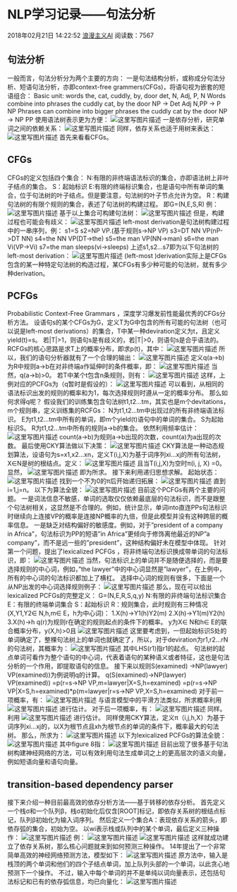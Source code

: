 # NLP学习记录——句法分析

2018年02月21日 14:22:52 [浪漫主义AI](https://me.csdn.net/qq_37171771) 阅读数：7567



## 句法分析

一般而言，句法分析分为两个主要的方向： 
一是句法结构分析，或称成分句法分析、短语句法分析，亦即context-free grammers(CFGs)，将语句视为嵌套的短语组合： 
Basic unit: words 
the, cat, cuddly, by, door 
det, N, Adj, P, N 
Words combine into phrases 
the cuddly cat, by the door 
NP -> Det Adj N,PP -> P NP 
Phrases can combine into bigger phrases 
the cuddly cat by the door 
NP -> NP PP 
使用语法树表示更为方便： 
![这里写图片描述](https://img-blog.csdn.net/20180219143259794?watermark/2/text/aHR0cDovL2Jsb2cuY3Nkbi5uZXQvcXFfMzcxNzE3NzE=/font/5a6L5L2T/fontsize/400/fill/I0JBQkFCMA==/dissolve/70/gravity/SouthEast) 
一是依存分析，研究单词之间的依赖关系： 
![这里写图片描述](https://img-blog.csdn.net/20180219143434261?watermark/2/text/aHR0cDovL2Jsb2cuY3Nkbi5uZXQvcXFfMzcxNzE3NzE=/font/5a6L5L2T/fontsize/400/fill/I0JBQkFCMA==/dissolve/70/gravity/SouthEast)
同样，依存关系也适于用树来表达： 
![这里写图片描述](https://img-blog.csdn.net/20180219144121895?watermark/2/text/aHR0cDovL2Jsb2cuY3Nkbi5uZXQvcXFfMzcxNzE3NzE=/font/5a6L5L2T/fontsize/400/fill/I0JBQkFCMA==/dissolve/70/gravity/SouthEast) 
首先来看看CFGs。

## CFGs

CFGs的定义包括四个集合： 
N:有限的非终端语法标识的集合，亦即语法树上非叶子结点的集合。 
S：起始标识 
E:有限的终端标识集合，也是语句中所有单词的集合，位于句法树的叶子结点。但是要注意，句法树的叶子节点允许为空。 
R：构建句法树的有限个规则的集合，表述了句法树的构建过程。 
即G=(N,E,S,R) 
例： 
![这里写图片描述](https://img-blog.csdn.net/20180219150926293?watermark/2/text/aHR0cDovL2Jsb2cuY3Nkbi5uZXQvcXFfMzcxNzE3NzE=/font/5a6L5L2T/fontsize/400/fill/I0JBQkFCMA==/dissolve/70/gravity/SouthEast) 
基于以上集合可构建句法树： 
![这里写图片描述](https://img-blog.csdn.net/20180219151310481?watermark/2/text/aHR0cDovL2Jsb2cuY3Nkbi5uZXQvcXFfMzcxNzE3NzE=/font/5a6L5L2T/fontsize/400/fill/I0JBQkFCMA==/dissolve/70/gravity/SouthEast) 
但是，构建过程也可能会有歧义： 
![这里写图片描述](https://img-blog.csdn.net/20180219151413230?watermark/2/text/aHR0cDovL2Jsb2cuY3Nkbi5uZXQvcXFfMzcxNzE3NzE=/font/5a6L5L2T/fontsize/400/fill/I0JBQkFCMA==/dissolve/70/gravity/SouthEast) 
left-most derivation是句法树构建过程中的一串序列，例： 
s1=S 
s2=NP VP.(基于规则s->NP VP) 
s3=DT NN VP(nP->DT NN) 
s4=the NN VP(DT->the) 
s5=the man VP(NN->man) 
s6=the man Vi(VP->Vi) 
s7=the man sleeps(vi->sleeps) 
上述s1,s2…s7即为以下句法树的left-most derivation： 
![这里写图片描述](https://img-blog.csdn.net/20180219184605743?watermark/2/text/aHR0cDovL2Jsb2cuY3Nkbi5uZXQvcXFfMzcxNzE3NzE=/font/5a6L5L2T/fontsize/400/fill/I0JBQkFCMA==/dissolve/70/gravity/SouthEast) 
(left-most )derivation实际上是CFGs包含的某一种特定句法树的构造过程，某CFGs有多少种可能的句法树，就有多少种derivation。

## PCFGs

Probabilistic Context-Free Grammars ，深度学习爆发前性能最优秀的CFGs分析方法。 
设语句s的某个CFGs为G，定义T为G中包含的所有可能的句法树（也可以说是left-most derivations）的集合，T中某一种deviration定义为t，且定义yield(t)=s。 
若|T|>1，则语句s是有歧义的，若|T|>0，则语句s是合乎语法的。 
RCFGs的核心思路是求T上的概率分布，即求p(t)，其中： 
![这里写图片描述](https://img-blog.csdn.net/20180219222026736?watermark/2/text/aHR0cDovL2Jsb2cuY3Nkbi5uZXQvcXFfMzcxNzE3NzE=/font/5a6L5L2T/fontsize/400/fill/I0JBQkFCMA==/dissolve/70/gravity/SouthEast) 
所以，我们的语句分析器就有了一个合理的输出： 
![这里写图片描述](https://img-blog.csdn.net/20180219222523906?watermark/2/text/aHR0cDovL2Jsb2cuY3Nkbi5uZXQvcXFfMzcxNzE3NzE=/font/5a6L5L2T/fontsize/400/fill/I0JBQkFCMA==/dissolve/70/gravity/SouthEast) 
定义q(a->b)为R中规则a->b在对非终端a作延伸时的条件概率，即： 
![这里写图片描述](https://img-blog.csdn.net/20180219222957938?watermark/2/text/aHR0cDovL2Jsb2cuY3Nkbi5uZXQvcXFfMzcxNzE3NzE=/font/5a6L5L2T/fontsize/400/fill/I0JBQkFCMA==/dissolve/70/gravity/SouthEast) 
当然，q(a->b)>0。 
若T中某个t包含n条规则，则有： 
![这里写图片描述](https://img-blog.csdn.net/20180219223147045?watermark/2/text/aHR0cDovL2Jsb2cuY3Nkbi5uZXQvcXFfMzcxNzE3NzE=/font/5a6L5L2T/fontsize/400/fill/I0JBQkFCMA==/dissolve/70/gravity/SouthEast) 
这样，上例对应的PCFGs为（q暂时是假设的）： 
![这里写图片描述](https://img-blog.csdn.net/20180219223958248?watermark/2/text/aHR0cDovL2Jsb2cuY3Nkbi5uZXQvcXFfMzcxNzE3NzE=/font/5a6L5L2T/fontsize/400/fill/I0JBQkFCMA==/dissolve/70/gravity/SouthEast) 
可以看到，从相同的语法标识出发的规则的概率和为1，每次选择规则时遵从一定的概率分布。 
那么如何求得q呢？ 
假设我们的训练集包含句法树t1,t2…tm，其实也是m个devitations，m个规则串，定义训练集的RCFGs： 
N为t1,t2…tm中出现过的所有非终端语法标识。 
E为t1,t2…tm中所有的单词，即m个yield(t)语句中的单词的集合。 
S为起始标识S。 
R为t1,t2…tm中所有的规则a->b的集合。 
依然利用频率估计： 
![这里写图片描述](https://img-blog.csdn.net/20180219225507919?watermark/2/text/aHR0cDovL2Jsb2cuY3Nkbi5uZXQvcXFfMzcxNzE3NzE=/font/5a6L5L2T/fontsize/400/fill/I0JBQkFCMA==/dissolve/70/gravity/SouthEast) 
count(a->b)为规则a->b出现的次数，count(a)为a出现的次数。 
最后使用CKY算法做以下决策： 
![这里写图片描述](https://img-blog.csdn.net/20180219225827545?watermark/2/text/aHR0cDovL2Jsb2cuY3Nkbi5uZXQvcXFfMzcxNzE3NzE=/font/5a6L5L2T/fontsize/400/fill/I0JBQkFCMA==/dissolve/70/gravity/SouthEast) 
CKY算法是一种动态规划算法，设语句为s=x1,x2…xn，定义T(i,j,X)为基于词序列xi…xj的所有句法树，X∈N是树的根结点。定义： 
![这里写图片描述](https://img-blog.csdn.net/20180220225408272?watermark/2/text/aHR0cDovL2Jsb2cuY3Nkbi5uZXQvcXFfMzcxNzE3NzE=/font/5a6L5L2T/fontsize/400/fill/I0JBQkFCMA==/dissolve/70) 
且当T(i,j,X)为空时π(i, j, X) =0。 
显然， 
![这里写图片描述](https://img-blog.csdn.net/20180220225528662?watermark/2/text/aHR0cDovL2Jsb2cuY3Nkbi5uZXQvcXFfMzcxNzE3NzE=/font/5a6L5L2T/fontsize/400/fill/I0JBQkFCMA==/dissolve/70) 
即为所求。 
接下来利用递归思想求解。 
起始状态： 
![这里写图片描述](https://img-blog.csdn.net/20180220225638961?watermark/2/text/aHR0cDovL2Jsb2cuY3Nkbi5uZXQvcXFfMzcxNzE3NzE=/font/5a6L5L2T/fontsize/400/fill/I0JBQkFCMA==/dissolve/70) 
找到一个不为0的π后开始递归拓展： 
![这里写图片描述](https://img-blog.csdn.net/20180220225745802?watermark/2/text/aHR0cDovL2Jsb2cuY3Nkbi5uZXQvcXFfMzcxNzE3NzE=/font/5a6L5L2T/fontsize/400/fill/I0JBQkFCMA==/dissolve/70) 
直到i=1,j=n。 
以下为算法全貌： 
![这里写图片描述](https://img-blog.csdn.net/20180220225842762?watermark/2/text/aHR0cDovL2Jsb2cuY3Nkbi5uZXQvcXFfMzcxNzE3NzE=/font/5a6L5L2T/fontsize/400/fill/I0JBQkFCMA==/dissolve/70) 
目前这个PCFGs有两个主要的问题。 
一是词法信息不敏感，单词的选取仅仅依赖最底层的句法标识，而不是跟整个句法树相关，这显然是不合理的。例如，统计显示，单词into直连PPs句法标识时继续向上连接VP的概率是连接NP概率的九倍，但是此模型并没有这种跨层的概率信息。 
一是缺乏对结构偏好的敏感度。例如，对于”president of a company in Africa”，句法标识为PP的短语”in Africa”更倾向于修饰离他最近的NP”a company”，而不是远一些的”president”，这种结构偏好未在模型中体现。 
针对第一个问题，提出了lexicalized PCFGs ，将非终端句法标识换成带单词的句法标识，即： 
![这里写图片描述](https://img-blog.csdn.net/20180220141628286?watermark/2/text/aHR0cDovL2Jsb2cuY3Nkbi5uZXQvcXFfMzcxNzE3NzE=/font/5a6L5L2T/fontsize/400/fill/I0JBQkFCMA==/dissolve/70) 
当然，句法标识上的单词并不是随便选择的，而是要选择规则的中心词，例如，”the lawyer”中的中心词显然是”lawyer”，在上例中，所有的中心词的句法标识都加上了横杠。 
选择中心词的规则有很多，下面是一个从NP出发的中心词选择规则例子： 
![这里写图片描述](https://img-blog.csdn.net/20180220142536649?watermark/2/text/aHR0cDovL2Jsb2cuY3Nkbi5uZXQvcXFfMzcxNzE3NzE=/font/5a6L5L2T/fontsize/400/fill/I0JBQkFCMA==/dissolve/70) 
那么，现在可以给出lexicalized PCFGs的完整定义： 
G=(N,E,R,S,q,y) 
N:有限的非终端句法标识集合 
E：有限的终端单词集合 
S：起始标识 
R：规则集合，此时规则有三种情况(X,Y1,Y2∈ N,h,m∈ E，h为中心词)： 
1.X(h)->Y1(h)Y2(m) 
2.X(h)->Y1(m)Y2(h) 
3.X(h)->h 
q(r)为规则r在确定的规则起点的条件下的概率。 
y为X∈ N和h∈ E的联合概率分布，y(X,h)>0且 
![这里写图片描述](https://img-blog.csdn.net/20180220174404545?watermark/2/text/aHR0cDovL2Jsb2cuY3Nkbi5uZXQvcXFfMzcxNzE3NzE=/font/5a6L5L2T/fontsize/400/fill/I0JBQkFCMA==/dissolve/70) 
这里要考虑到，一但起始标识S处的单词确定了，整棵句法树上的单词也就确定了，所以，对于deviration为r1,r2…rN的句法树，其概率为： 
![这里写图片描述](https://img-blog.csdn.net/20180220175741370?watermark/2/text/aHR0cDovL2Jsb2cuY3Nkbi5uZXQvcXFfMzcxNzE3NzE=/font/5a6L5L2T/fontsize/400/fill/I0JBQkFCMA==/dissolve/70) 
其中LHS(r1)指r1的起点。 
句法树的起点单词可看作为整个语句的中心词，代表着语句的某种语义或者特征，这也是句法分析的一个作用，即提取语句的信息。 
接下来以规则S(examined) →NP(lawyer) VP(examined))为例说明q的计算。 
q(S(examined)→NP(lawyer) VP(examined)) 
=p(r=s->NP VP,m=lawyer|X=S,h=examined) 
=p(r=s->NP VP|X=S,h=examined)*p(m=lawyer|r=s->NP VP,X=S,h=examined) 
对于前一项概率，有： 
![这里写图片描述](https://img-blog.csdn.net/2018022018244568?watermark/2/text/aHR0cDovL2Jsb2cuY3Nkbi5uZXQvcXFfMzcxNzE3NzE=/font/5a6L5L2T/fontsize/400/fill/I0JBQkFCMA==/dissolve/70) 
与语言模型中的平滑方法类似，所求概率利用 
![这里写图片描述](https://img-blog.csdn.net/20180220182536125?watermark/2/text/aHR0cDovL2Jsb2cuY3Nkbi5uZXQvcXFfMzcxNzE3NzE=/font/5a6L5L2T/fontsize/400/fill/I0JBQkFCMA==/dissolve/70) 
进行估计。 
对于后一项概率，有： 
![这里写图片描述](https://img-blog.csdn.net/20180220182629300?watermark/2/text/aHR0cDovL2Jsb2cuY3Nkbi5uZXQvcXFfMzcxNzE3NzE=/font/5a6L5L2T/fontsize/400/fill/I0JBQkFCMA==/dissolve/70) 
同样。利用 
![这里写图片描述](https://img-blog.csdn.net/20180220182723377?watermark/2/text/aHR0cDovL2Jsb2cuY3Nkbi5uZXQvcXFfMzcxNzE3NzE=/font/5a6L5L2T/fontsize/400/fill/I0JBQkFCMA==/dissolve/70) 
进行估计。 
同样使用CKY算法，定义π（i,j,h,X）为基于词序列xi…xj的，以X为根节点且xh为根节点的单词的条件下，概率最大的句法树。 
那么，所求为： 
![这里写图片描述](https://img-blog.csdn.net/20180221122110810?watermark/2/text/aHR0cDovL2Jsb2cuY3Nkbi5uZXQvcXFfMzcxNzE3NzE=/font/5a6L5L2T/fontsize/400/fill/I0JBQkFCMA==/dissolve/70) 
以下为lexicalized PCFGs的算法全貌： 
![这里写图片描述](https://img-blog.csdn.net/20180220230107329?watermark/2/text/aHR0cDovL2Jsb2cuY3Nkbi5uZXQvcXFfMzcxNzE3NzE=/font/5a6L5L2T/fontsize/400/fill/I0JBQkFCMA==/dissolve/70) 
其中figure 8指： 
![这里写图片描述](https://img-blog.csdn.net/20180221103040421?watermark/2/text/aHR0cDovL2Jsb2cuY3Nkbi5uZXQvcXFfMzcxNzE3NzE=/font/5a6L5L2T/fontsize/400/fill/I0JBQkFCMA==/dissolve/70) 
目前出现了很多基于句法树构建神经网络的方法，可以有效利用句法生成单词之上的更高层次的语义向量，例如短语向量和语句向量。

## transition-based dependency parser

接下来介绍一种目前最高效的依存分析方法——基于转移的依存分析。 
首先定义一个栈σ和一个队列β，栈σ初始化后仅含[ROOT]标记，即依存关系树的根结点标记，队列β初始化为输入词序列。 
然后定义一个集合A：表现依存关系的箭头，即依存弧的集合，初始为空。 
以wi表示栈或队列中的某个单词，最后定义三种操作： 
![这里写图片描述](https://img-blog.csdn.net/2018022114055374?watermark/2/text/aHR0cDovL2Jsb2cuY3Nkbi5uZXQvcXFfMzcxNzE3NzE=/font/5a6L5L2T/fontsize/400/fill/I0JBQkFCMA==/dissolve/70)
例： 
![这里写图片描述](https://img-blog.csdn.net/20180221140753645?watermark/2/text/aHR0cDovL2Jsb2cuY3Nkbi5uZXQvcXFfMzcxNzE3NzE=/font/5a6L5L2T/fontsize/400/fill/I0JBQkFCMA==/dissolve/70) 
![这里写图片描述](https://img-blog.csdn.net/20180221140719375?watermark/2/text/aHR0cDovL2Jsb2cuY3Nkbi5uZXQvcXFfMzcxNzE3NzE=/font/5a6L5L2T/fontsize/400/fill/I0JBQkFCMA==/dissolve/70)
这样就成功建立了依存关系树，那么核心问题就来到如何预测三种操作。 
14年提出了一个非常简单高效的神经网络预测方法，模型如下： 
![这里写图片描述](https://img-blog.csdn.net/20180221141133639?watermark/2/text/aHR0cDovL2Jsb2cuY3Nkbi5uZXQvcXFfMzcxNzE3NzE=/font/5a6L5L2T/fontsize/400/fill/I0JBQkFCMA==/dissolve/70)
原方法中，输入是栈顶的两个单词和他们的四个子结点单词，加上队列头部的一个单词，以此贪心地预测下一个操作。 
不过，输入中每个单词的并不是单纯以词向量表示，还包括句法标记和已有的依存弧信息，均已向量化： 
![这里写图片描述](https://img-blog.csdn.net/2018022114213172?watermark/2/text/aHR0cDovL2Jsb2cuY3Nkbi5uZXQvcXFfMzcxNzE3NzE=/font/5a6L5L2T/fontsize/400/fill/I0JBQkFCMA==/dissolve/70)